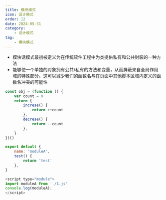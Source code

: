 ```yaml
---
title: 模块模式
icon: 设计模式
order: 12
date: 2024-05-31
category:
    - 设计模式
tag:
    - 模块模式
---
```


- 模块话模式最初被定义为在传统软件工程中为类提供私有和公共封装的一种方法
- 能够使一个单独的对象拥有公共/私有的方法和变量，从而屏蔽来自全局作用域的特殊部分。这可以减少我们的函数名与在页面中其他脚本区域内定义的函数名冲突的可能性

```js
const obj = (function () {
    var count = 0
    return {
        increse() {
            return ++count
        },
        decrese() {
            return --count
        },
    }
})()
```

```js
export default {
    name: 'moduleA',
    test() {
        return 'test'
    },
}

<script type="module">
import moduleA from './1.js'
console.log(moduleA);
</script>
```
